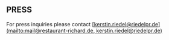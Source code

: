 ## PRESS

For press inquiries please contact <u> [kerstin.riedel@riedelpr.de](mailto:mail@restaurant-richard.de, kerstin.riedel@riedelpr.de)</u>
